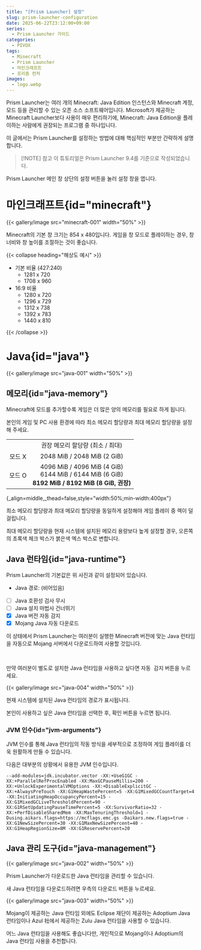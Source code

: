 ```yaml
---
title: "[Prism Launcher] 설정"
slug: prism-launcher-configuration
date: 2025-06-22T23:12:00+09:00
series:
  - Prism Launcher 가이드
categories:
  - PIVOX
tags:
  - Minecraft
  - Prism Launcher
  - 마인크래프트
  - 프리즘 런처
images:
  - logo.webp
---
```


Prism Launcher는 여러 개의 Minecraft: Java Edition 인스턴스와 Minecraft 계정, 모드 등을 관리할 수 있는 오픈 소스 소프트웨어입니다.
Microsoft가 제공하는 Minecraft Launcher보다 사용이 매우 편리하기에, Minecraft: Java Edition을 플레이하는 사람에게 권장되는 프로그램 중 하나입니다.

이 글에서는 Prism Launcher를 설정하는 방법에 대해 핵심적인 부분만 간략하게 설명합니다.

> [!NOTE] 참고
> 이 튜토리얼은 Prism Launcher 9.4를 기준으로 작성되었습니다.

Prism Launcher 메인 창 상단의 <kbd>설정</kbd> 버튼을 눌러 설정 창을 엽니다.

# 마인크래프트{id="minecraft"}

{{< gallery/image src="minecraft-001" width="50%" >}}

Minecraft의 기본 창 크기는 854 x 480입니다.
게임을 창 모드로 플레이하는 경우, 창 너비와 창 높이를 조절하는 것이 좋습니다.

{{< collapse heading="해상도 예시" >}}

* 기본 비율 (427:240)
  * 1281 x 720
  * 1708 x 960
* 16:9 비율
  * 1280 x 720
  * 1296 x 729
  * 1312 x 738
  * 1392 x 783
  * 1440 x 810

{{< /collapse >}}

# Java{id="java"}

{{< gallery/image src="java-001" width="50%" >}}

## 메모리{id="java-memory"}

Minecraft에 모드를 추가할수록 게임은 더 많은 양의 메모리를 필요로 하게 됩니다.

본인의 게임 및 PC 사용 환경에 따라 최소 메모리 할당량과 최대 메모리 할당량을 설정해 주세요.

| | |
|:-:|:-:|
| | 권장 메모리 할당량 (최소 / 최대) |
| 모드 X | 2048 MiB / 2048 MiB (2 GiB) |
| 모드 O | 4096 MiB / 4096 MiB (4 GiB)<br>6144 MiB / 6144 MiB (6 GiB)<br><b>8192 MiB / 8192 MiB (8 GiB, 권장)</b> |
{_align=middle,_thead=false,style="width:50%;min-width:400px"}

최소 메모리 할당량과 최대 메모리 할당량을 동일하게 설정해야 게임 플레이 중 렉이 덜 걸립니다.

최대 메모리 할당량을 현재 시스템에 설치된 메모리 용량보다 높게 설정할 경우, 오른쪽의 초록색 체크 박스가 붉은색 엑스 박스로 변합니다.

## Java 런타임{id="java-runtime"}

Prism Launcher의 기본값은 위 사진과 같이 설정되어 있습니다.

* Java 경로: (비어있음)
* [ ] Java 호환성 검사 무시
* [ ] Java 설치 마법사 건너뛰기
* [x] Java 버전 자동 감지
* [x] Mojang Java 자동 다운로드

이 상태에서 Prism Launcher는 여러분이 실행한 Minecraft 버전에 맞는 Java 런타임을 자동으로 Mojang 서버에서 다운로드하여 사용할 것입니다.

&nbsp;

만약 여러분이 별도로 설치한 Java 런타임을 사용하고 싶다면 <kbd>자동 감지</kbd> 버튼을 누르세요.

{{< gallery/image src="java-004" width="50%" >}}

현재 시스템에 설치된 Java 런타임의 경로가 표시됩니다.

본인이 사용하고 싶은 Java 런타임을 선택한 후, <kbd>확인</kbd> 버튼을 누르면 됩니다.

### JVM 인수{id="jvm-arguments"}

JVM 인수를 통해 Java 런타임의 작동 방식을 세부적으로 조정하여 게임 플레이를 더욱 원활하게 만들 수 있습니다.

다음은 대부분의 상황에서 유용한 JVM 인수입니다.

```plaintext {data-wrap=true,data-line-nos=false}
--add-modules=jdk.incubator.vector -XX:+UseG1GC -XX:+ParallelRefProcEnabled -XX:MaxGCPauseMillis=200 -XX:+UnlockExperimentalVMOptions -XX:+DisableExplicitGC -XX:+AlwaysPreTouch -XX:G1HeapWastePercent=5 -XX:G1MixedGCCountTarget=4 -XX:InitiatingHeapOccupancyPercent=15 -XX:G1MixedGCLiveThresholdPercent=90 -XX:G1RSetUpdatingPauseTimePercent=5 -XX:SurvivorRatio=32 -XX:+PerfDisableSharedMem -XX:MaxTenuringThreshold=1 -Dusing.aikars.flags=https://mcflags.emc.gs -Daikars.new.flags=true -XX:G1NewSizePercent=30 -XX:G1MaxNewSizePercent=40 -XX:G1HeapRegionSize=8M -XX:G1ReservePercent=20
```

## Java 관리 도구{id="java-management"}

{{< gallery/image src="java-002" width="50%" >}}

Prism Launcher가 다운로드한 Java 런타임을 관리할 수 있습니다.

새 Java 런타임을 다운로드하려면 우측의 <kbd>다운로드</kbd> 버튼을 누르세요.

{{< gallery/image src="java-003" width="50%" >}}

Mojang이 제공하는 Java 런타임 외에도 Eclipse 재단이 제공하는 Adoptium Java 런타임이나 Azul 社에서 제공하는 Zulu Java 런타임을 사용할 수 있습니다.

어느 Java 런타임을 사용해도 좋습니다만, 개인적으로 Mojang이나 Adoptium의 Java 런타임 사용을 추천합니다.
